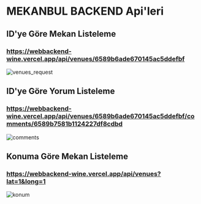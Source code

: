 # MEKANBUL BACKEND Api'leri

## ID'ye Göre Mekan Listeleme
### https://webbackend-wine.vercel.app/api/venues/6589b6ade670145ac5ddefbf
![venues_request](https://github.com/oguzz2602/webbackend/assets/113550432/1500c172-8a21-41fb-9edb-eb5f98786d1c)


## ID'ye Göre Yorum Listeleme
### https://webbackend-wine.vercel.app/api/venues/6589b6ade670145ac5ddefbf/comments/6589b7581b1124227df8cdbd
![comments](https://github.com/oguzz2602/webbackend/assets/113550432/7c17759d-42cb-4824-99d4-b89fc2742dd2)


## Konuma Göre Mekan Listeleme
### https://webbackend-wine.vercel.app/api/venues?lat=1&long=1
![konum](https://github.com/oguzz2602/webbackend/assets/113550432/bad6b654-35c6-4ccf-a187-1d1c8965af06)

